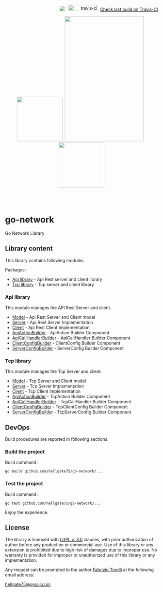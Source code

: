 <p align="right">
 <img src="https://github.com/hellgate75/go-network/workflows/Go/badge.svg?branch=master"></img>
&nbsp;&nbsp;<img src="https://api.travis-ci.com/hellgate75/go-network.svg?branch=master" alt="trevis-ci" width="98" height="20" />&nbsp;&nbsp;<a href="https://travis-ci.com/hellgate75/go-network">Check last build on Travis-CI</a>
 </p>

<p align="center">
<image width="150" height="146" src="images/network.png"></image>&nbsp;
<image width="260" height="410" src="images/golang-logo.png">
&nbsp;<image width="150" height="150" src="images/library.png"></image>
</p><br/>
<br/>

# go-network
Go Network Library

## Library content

This library contains following modules.

Packages:
* [Api library](/api) - Api Rest server and client library
* [Tcp library](/tcp) - Tcp server and client library


### Api library

This module manages the API Rest Server and client.

* [Model](/model/api.go) - Api Rest Server and Client model
* [Server](/api/server.go) - Api Rest Server Implementation
* [Client](/api/client.go) - Api Rest Client Implementation
* [ApiActionBuilder](/api/builders/apiactionbuilder.go) - ApiAction Builder Component
* [ApiCallHandlerBuilder](/api/builders/apicallhandlerbuilder.go) - ApiCallHandler Builder Component
* [ClientConfigBuilder](/api/builders/clientconfigbuilder.go) - ClientConfig Builder Component
* [ServerConfigBuilder](/api/builders/serverconfigbuilder.go) - ServerConfig Builder Component


### Tcp library

This module manages the Tcp Server and client.

* [Model](/model/tcp.go) - Tcp Server and Client model
* [Server](/tcp/server.go) - Tcp Server Implementation
* [Client](/tcp/client.go) - Tcp Client Implementation
* [ApiActionBuilder](/tcp/builders/tcpactionbuilder.go) - TcpAction Builder Component
* [ApiCallHandlerBuilder](/tcp/builders/tcpcallhandlerbuilder.go) - TcpCallHandler Builder Component
* [ClientConfigBuilder](/tcp/builders/clientconfigbuilder.go) - TcpClientConfig Builder Component
* [ServerConfigBuilder](/tcp/builders/serverconfigbuilder.go) - TcpServerConfig Builder Component


## DevOps

Build procedures are reported in following sections.



### Build the project

Build command :

```
go build github.com/hellgate75/go-network/...
```



### Test the project

Build command :

```
go test github.com/hellgate75/go-network/...
```


Enjoy the experience.


## License

The library is licensed with [LGPL v. 3.0](/LICENSE) clauses, with prior authorization of author before any production or commercial use. Use of this library or any extension is prohibited due to high risk of damages due to improper use. No warranty is provided for improper or unauthorized use of this library or any implementation.

Any request can be prompted to the author [Fabrizio Torelli](https://www.linkedin.com/in/fabriziotorelli) at the following email address:

[hellgate75@gmail.com](mailto:hellgate75@gmail.com)
 

